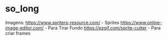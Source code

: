 # so_long


Imagens:
https://www.spriters-resource.com/ - Sprites
https://www.online-image-editor.com/ - Para Tirar Fundo
https://ezgif.com/sprite-cutter - Para criar frames

